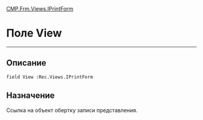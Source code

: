 ﻿---
Link: CMP.Frm.Views.IPrintForm.@View
---

<!---  Навигация
[Имя проекта](#) :
-->
[CMP.Frm.Views.IPrintForm](Default)

# Поле View
---

## Описание

    field View :Rec.Views.IPrintForm

<!--
## Аргументы{#Args}

### Аргумент1

Описание аргумента 1
-->

## Назначение

Ссылка на объект обертку записи представления.

<!--
## Пример

    View...
-->

